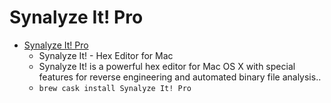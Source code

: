 # Synalyze It! Pro
- [Synalyze It! Pro](https://www.synalysis.net/)
  -  Synalyze It! - Hex Editor for Mac
  - Synalyze It! is a powerful hex editor for Mac OS X with special features for reverse engineering and automated binary file analysis..
  - `brew cask install Synalyze It! Pro`
